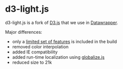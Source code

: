 # d3-light.js

d3-light.js is a fork of [D3.js](https://github.com/mbostock/d3) that we use in [Datawrapper](http://datawrapper.de).

Major differences:

* only a [limited set of features](https://github.com/datawrapper/d3-light/blob/master/src/d3-light.js) is included in the build
* removed color interpolation
* added IE compatibility
* added run-time localization using [globalize.js](https://github.com/jquery/globalize)
* reduced size to 21k


